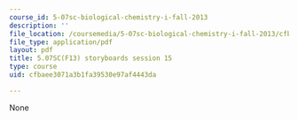 ```yaml
---
course_id: 5-07sc-biological-chemistry-i-fall-2013
description: ''
file_location: /coursemedia/5-07sc-biological-chemistry-i-fall-2013/cfbaee3071a3b1fa39530e97af4443da_sb_session15.pdf
file_type: application/pdf
layout: pdf
title: 5.07SC(F13) storyboards session 15
type: course
uid: cfbaee3071a3b1fa39530e97af4443da

---
```

None